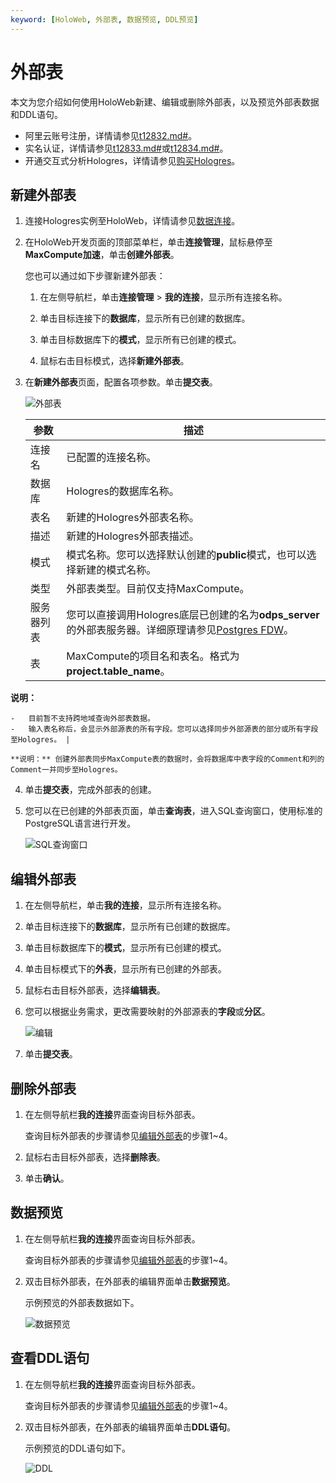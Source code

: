```yaml
---
keyword: [HoloWeb, 外部表, 数据预览, DDL预览]
---
```


# 外部表

本文为您介绍如何使用HoloWeb新建、编辑或删除外部表，以及预览外部表数据和DDL语句。

-   阿里云账号注册，详情请参见[t12832.md\#]()。
-   实名认证，详情请参见[t12833.md\#]()或[t12834.md\#]()。
-   开通交互式分析Hologres，详情请参见[购买Hologres](/cn.zh-CN/准备工作/购买Hologres.md)。

## 新建外部表

1.  连接Hologres实例至HoloWeb，详情请参见[数据连接](/cn.zh-CN/连接开发工具/HoloWeb/连接管理/数据连接.md)。

2.  在HoloWeb开发页面的顶部菜单栏，单击**连接管理**，鼠标悬停至**MaxCompute加速**，单击**创建外部表**。

    您也可以通过如下步骤新建外部表：

    1.  在左侧导航栏，单击**连接管理** \> **我的连接**，显示所有连接名称。

    2.  单击目标连接下的**数据库**，显示所有已创建的数据库。

    3.  单击目标数据库下的**模式**，显示所有已创建的模式。

    4.  鼠标右击目标模式，选择**新建外部表**。

3.  在**新建外部表**页面，配置各项参数。单击**提交表**。

    ![外部表](https://static-aliyun-doc.oss-accelerate.aliyuncs.com/assets/img/zh-CN/6987631061/p132279.png)

    |参数|描述|
    |--|--|
    |连接名|已配置的连接名称。|
    |数据库|Hologres的数据库名称。|
    |表名|新建的Hologres外部表名称。|
    |描述|新建的Hologres外部表描述。|
    |模式|模式名称。您可以选择默认创建的**public**模式，也可以选择新建的模式名称。 |
    |类型|外部表类型。目前仅支持MaxCompute。 |
    |服务器列表|您可以直接调用Hologres底层已创建的名为**odps\_server**的外部表服务器。详细原理请参见[Postgres FDW](https://www.postgresql.org/docs/11/postgres-fdw.html?spm=a2c4g.11186623.2.11.7e476020Gyif3k)。|
    |表|MaxCompute的项目名和表名。格式为**project.table\_name**。

**说明：**

    -   目前暂不支持跨地域查询外部表数据。
    -   输入表名称后，会显示外部源表的所有字段。您可以选择同步外部源表的部分或所有字段至Hologres。 |

    **说明：** 创建外部表同步MaxCompute表的数据时，会将数据库中表字段的Comment和列的Comment一并同步至Hologres。

4.  单击**提交表**，完成外部表的创建。

5.  您可以在已创建的外部表页面，单击**查询表**，进入SQL查询窗口，使用标准的PostgreSQL语言进行开发。

    ![SQL查询窗口](https://static-aliyun-doc.oss-accelerate.aliyuncs.com/assets/img/zh-CN/7480988061/p171289.png)


## 编辑外部表

1.  在左侧导航栏，单击**我的连接**，显示所有连接名称。

2.  单击目标连接下的**数据库**，显示所有已创建的数据库。

3.  单击目标数据库下的**模式**，显示所有已创建的模式。

4.  单击目标模式下的**外表**，显示所有已创建的外部表。

5.  鼠标右击目标外部表，选择**编辑表**。

6.  您可以根据业务需求，更改需要映射的外部源表的**字段**或**分区**。

    ![编辑](https://static-aliyun-doc.oss-accelerate.aliyuncs.com/assets/img/zh-CN/6987631061/p132300.png)

7.  单击**提交表**。


## 删除外部表

1.  在左侧导航栏**我的连接**界面查询目标外部表。

    查询目标外部表的步骤请参见[编辑外部表](#section_ppd_18h_f0e)的步骤1~4。

2.  鼠标右击目标外部表，选择**删除表**。

3.  单击**确认**。


## 数据预览

1.  在左侧导航栏**我的连接**界面查询目标外部表。

    查询目标外部表的步骤请参见[编辑外部表](#section_ppd_18h_f0e)的步骤1~4。

2.  双击目标外部表，在外部表的编辑界面单击**数据预览**。

    示例预览的外部表数据如下。

    ![数据预览](https://static-aliyun-doc.oss-accelerate.aliyuncs.com/assets/img/zh-CN/2905631061/p132309.png)


## 查看DDL语句

1.  在左侧导航栏**我的连接**界面查询目标外部表。

    查询目标外部表的步骤请参见[编辑外部表](#section_ppd_18h_f0e)的步骤1~4。

2.  双击目标外部表，在外部表的编辑界面单击**DDL语句**。

    示例预览的DDL语句如下。

    ![DDL](https://static-aliyun-doc.oss-accelerate.aliyuncs.com/assets/img/zh-CN/2905631061/p132312.png)


